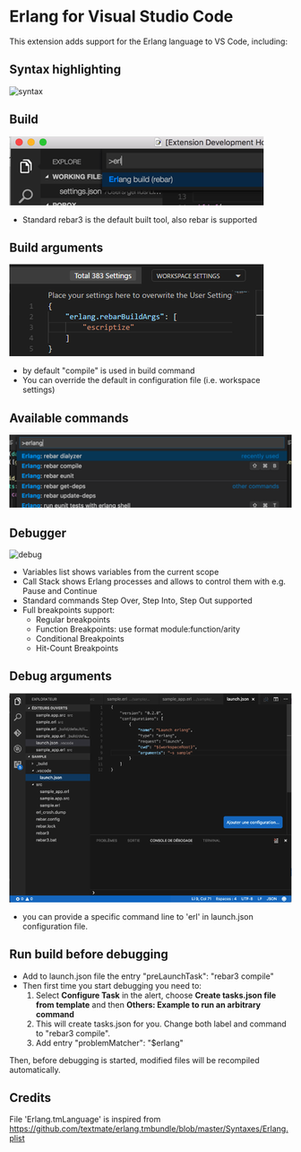 # Erlang for Visual Studio Code
This extension adds support for the Erlang language to VS Code, including:

## Syntax highlighting
![syntax](images/vscode-erlang-syntax.png)

## Build
![build](images/vscode-erlang-build.png)
- Standard rebar3 is the default built tool, also rebar is supported

## Build arguments
![build](images/vscode-erlang-build-args.png)

- by default "compile" is used in build command
- You can override the default in configuration file (i.e. workspace settings) 

## Available commands
![commands](images/vscode-erlang-commands.png)

## Debugger
![debug](images/vscode-erlang-debug.png)
- Variables list shows variables from the current scope
- Call Stack shows Erlang processes and allows to control them with e.g. Pause and Continue
- Standard commands Step Over, Step Into, Step Out supported
- Full breakpoints support:
  * Regular breakpoints
  * Function Breakpoints: use format module:function/arity
  * Conditional Breakpoints
  * Hit-Count Breakpoints

## Debug arguments  
![debug1](images/vscode-erlang-debug-args.png)
- you can provide a specific command line to 'erl' in launch.json configuration file.

## Run build before debugging
- Add to launch.json file the entry "preLaunchTask": "rebar3 compile"
- Then first time you start debugging you need to:
   1. Select **Configure Task** in the alert, choose **Create tasks.json file from template** and then **Others: Example to run an arbitrary command**
   1. This will create tasks.json for you. Change both label and command to "rebar3 compile".
   1. Add entry "problemMatcher": "$erlang"

Then, before debugging is started, modified files will be recompiled automatically.

## Credits
File 'Erlang.tmLanguage' is inspired from https://github.com/textmate/erlang.tmbundle/blob/master/Syntaxes/Erlang.plist
